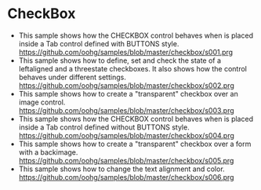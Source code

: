 # CheckBox

* This sample shows how the CHECKBOX control behaves when is placed inside a Tab control defined with BUTTONS style.
https://github.com/oohg/samples/blob/master/checkbox/s001.prg
* This sample shows how to define, set and check the state of a leftaligned and a threestate checkboxes. It also shows how the control behaves under different settings.
https://github.com/oohg/samples/blob/master/checkbox/s002.prg
* This sample shows how to create a "transparent" checkbox over an image control.
https://github.com/oohg/samples/blob/master/checkbox/s003.prg
* This sample shows how the CHECKBOX control behaves when is placed inside a Tab control defined without BUTTONS style.
https://github.com/oohg/samples/blob/master/checkbox/s004.prg
* This sample shows how to create a "transparent" checkbox over a form with a backimage.
https://github.com/oohg/samples/blob/master/checkbox/s005.prg
* This sample shows how to change the text alignment and color.
https://github.com/oohg/samples/blob/master/checkbox/s006.prg
